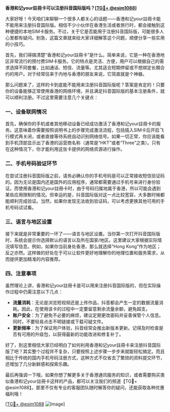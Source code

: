 **香港和记your註冊卡可以注册抖音国际版吗？[[TG💪+ @esim1088](https://t.me/s/esim1088)]**

大家好呀！今天咱们来聊聊一个很多人都关心的话题——香港和记your註冊卡能不能用来注册抖音国际版。相信不少小伙伴在香港生活或者旅行时，都会接触到这种便捷的本地SIM卡服务。不过，关于它是否能用于注册抖音国际版，可能很多人心里都有疑问。别急，这篇文章就来给大家详细解答这个问题，顺便分享一些实用的小技巧。

首先，我们得搞清楚“香港和记your註冊卡”是什么。简单来说，它是一种在香港地区非常流行的预付费SIM卡服务。它的特点是灵活、方便，用户可以根据自己的需求选择不同套餐，比如通话、短信、流量等。尤其适合短期停留或不想绑定长期合约的用户。对于经常往来于内地与香港的朋友来说，它简直就是个神器。

那么问题来了，这样的卡到底能不能用来注册抖音国际版呢？答案是肯定的！只要你的设备能够正常使用香港的网络环境，并且满足抖音国际版的基本注册条件，就可以顺利注册。不过这里需要注意几个关键点：

### 一、设备联网情况
首先，确保你的手机或者其他移动设备已经成功激活了香港和记your註冊卡的服务。这意味着你需要按照说明书上的步骤完成激活流程，包括插入SIM卡后开启飞行模式再关闭，或者直接等待系统自动识别网络信号。如果一切正常，你应该能看到手机顶部显示出了香港的运营商名称（通常是“HKT”或者“Three”之类）。只有在这种情况下，你才能利用这张卡提供的网络资源进行操作。

### 二、手机号码验证环节
在尝试注册抖音国际版之前，请务必确认你的手机号码是可以正常接收短信验证码的。因为无论是国内还是国外的应用程序，通常都需要通过手机号来进行身份验证。而使用香港和记your註冊卡时，由于号码归属地属于香港，所以可能会遇到某些应用限制的情况。但幸运的是，抖音国际版对这一点比较宽容，大多数时候都能顺利完成验证。当然，如果你发现无法收到验证码，可以考虑更换其他可用的手机号码试试看。

### 三、语言与地区设置
接下来就是非常重要的一环了——语言与地区设置。当你第一次打开抖音国际版时，系统会提示你选择默认的语言以及所在国家/地区。这里建议大家根据实际情况填写信息。例如，如果你当前身处香港，那么就选择“Hong Kong”作为地区；反之亦然。这样做的好处在于可以让软件更好地理解你的地理位置和服务需求，从而提供更加精准的内容推荐。

### 四、注意事项
虽然理论上讲，香港和记your註冊卡是可以用来注册抖音国际版的，但在实际操作过程中仍需注意以下几点：
- **流量消耗**：无论是浏览短视频还是上传作品，抖音都会产生一定的数据流量消耗。因此，在使用该卡的过程中一定要留意剩余流量余额，避免超支。
- **账户安全**：为了避免不必要的麻烦，建议定期更改密码并妥善保管个人信息。同时，不要轻易点击不明链接或下载可疑文件。
- **更新频率**：为了保证用户体验，抖音经常会推出新版本更新。记得及时检查是否有可用的升级包，以获得最新的功能改进和修复补丁。

好了，到这里相信大家已经明白了如何利用香港和记your註冊卡来注册抖音国际版了吧？其实整个过程并不复杂，只要按照上述步骤一步步来就能轻松搞定。而且相比于传统的国内手机号码注册方式，这种方式不仅省去了繁琐的资料提交环节，还增加了几分新鲜感和探索乐趣。

最后再强调一下哦，如果你想了解更多关于香港通讯服务的知识，或者需要购买类似香港和记your註冊卡这样的产品，都可以关注我们的频道【TG💪+ @esim1088】。那里不仅有专业的客服团队随时解答你的疑问，还能获取各种优惠福利哦！

[[TG💪+ @esim1088](https://t.me/s/esim1088) ![Image](https://i.postimg.cc/4NQfJmqS/Snipaste-2025-05-13-00-14-12.png)]